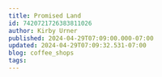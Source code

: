 ```yaml
---
title: Promised Land
id: 7420721726383811026
author: Kirby Urner
published: 2024-04-29T07:09:00.000-07:00
updated: 2024-04-29T07:09:32.531-07:00
blog: coffee_shops
tags: 
---
```



